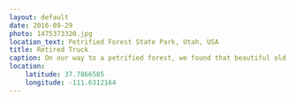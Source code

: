 ```yaml
---
layout: default
date: 2016-09-29
photo: 1475373320.jpg
location_text: Petrified Forest State Park, Utah, USA
title: Retired Truck
caption: On our way to a petrified forest, we found that beautiful old food truck. We actually got lost at some point and then found that treasure.
location:
    latitude: 37.7866585
    longitude: -111.6312164
---
```

